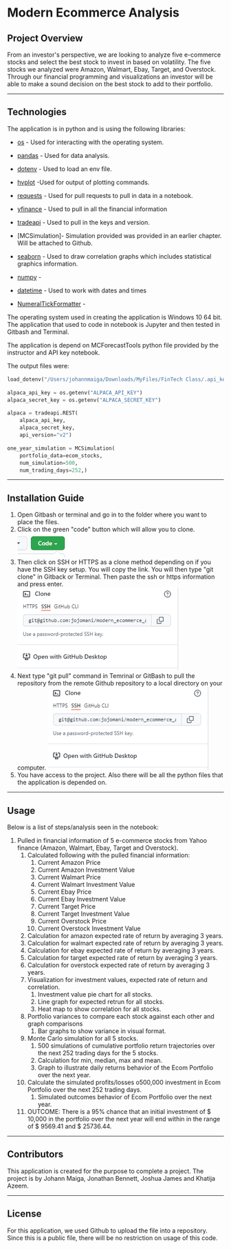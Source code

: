 # Modern Ecommerce Analysis
## Project Overview

From an investor's perspective, we are looking to analyze five e-commerce stocks and select the best stock to invest in based on volatility. The five stocks we analyzed were Amazon, Walmart, Ebay, Target, and Overstock. Through our financial programming and visualizations an investor will be able to make a sound decision on the best stock to add to their portfolio. 

---

## Technologies

The application is in python and is using the following libraries:

* [os](https://www.geeksforgeeks.org/os-module-python-examples/) - Used for interacting with the operating system.

* [pandas](https://www.learnpython.org/en/Pandas_Basics) - Used for data analysis.

* [dotenv](https://github.com/theskumar/python-dotenv) - Used to load an env file.

* [hvplot](https://hvplot.holoviz.org/) -Used for output of plotting commands.

* [requests](https://realpython.com/python-requests/) - Used for pull requests to pull in data in a notebook.

* [yfinance](https://algotrading101.com/learn/yfinance-guide/) - Used to pull in all the financial information

* [tradeapi](https://github.com/alpacahq/alpaca-trade-api-python) - Used to pull in the keys and version.

* [MCSimulation]- Simulation provided was provided in an earlier chapter. Will be attached to Github.

* [seaborn](https://www.section.io/engineering-education/seaborn-tutorial/) - Used to draw correlation graphs which includes statistical graphics information.

* [numpy](https://numpy.org/doc/stable/user/whatisnumpy.html) - 

* [datetime](https://www.programiz.com/python-programming/datetime) - Used to work with dates and times

* [NumeralTickFormatter](https://docs.bokeh.org/en/latest/docs/reference/models/formatters.html) - 

The operating system used in creating the application is Windows 10 64 bit. The application that used to code in notebook is Jupyter and then tested in Gitbash and Terminal. 

The application is depend on MCForecastTools python file provided by the instructor and API key notebook. 

The output files were:

```python
load_dotenv("/Users/johannmaiga/Downloads/MyFiles/FinTech Class/.api_keys")
```
```python
alpaca_api_key = os.getenv("ALPACA_API_KEY")
alpaca_secret_key = os.getenv("ALPACA_SECRET_KEY")
```
```python
alpaca = tradeapi.REST(
    alpaca_api_key,
    alpaca_secret_key,
    api_version="v2")
```
```python
one_year_simulation = MCSimulation(
    portfolio_data=ecom_stocks,
    num_simulation=500,
    num_trading_days=252,)
```
---

## Installation Guide

1. Open Gitbash or terminal and go in to the folder where you want to place the files.
2. Click on the green "code" button which will allow you to clone. ![<Code button in Github>](images/code.png)
3. Then click on SSH or HTTPS as a clone method depending on if you have the SSH key setup. You will copy the link. You will then type "git clone" in Gitback or Terminal. Then paste the ssh or https information and press enter. ![<Clone in Github>](images/clone.png)
4. Next type "git pull" command in Temrinal or GitBash to pull the repository from the remote Github repository to a local directory on your computer. ![<Git pull in Github>](images/clone.png)
5. You have access to the project. Also there will be all the python files that the application is depended on. 

---

## Usage

Below is a list of steps/analysis seen in the notebook:
1. Pulled in financial information of 5 e-commerce stocks from Yahoo finance (Amazon, Walmart, Ebay, Target and Overstock).
    1. Calculated following with the pulled financial information:
        1. Current Amazon Price
        2. Current Amazon Investment Value
        3. Current Walmart Price
        4. Current Walmart Investment Value
        5. Current Ebay Price
        6. Current Ebay Investment Value
        7. Current Target Price
        8. Current Target Investment Value
        9. Current Overstock Price
        10. Current Overstock Investment Value
    2. Calculation for amazon expected rate of return by averaging 3 years.
    3. Calculation for walmart expected rate of return by averaging 3 years.
    4. Calculation for ebay expected rate of return by averaging 3 years.
    5. Calculation for target expected rate of return by averaging 3 years.
    6. Calculation for overstock expected rate of return by averaging 3 years.
    7. Visualization for investment values, expected rate of return and correlation.
        1. Investment value pie chart for all stocks. 
        2. Line graph for expected retrun for all stocks. 
        3. Heat map to show correlation for all stocks. 
    8. Portfolio variances to compare each stock against each other and graph comparisons
        1. Bar graphs to show variance in visual format.
    9. Monte Carlo simulation for all 5 stocks.
        1. 500 simulations of cumulative portfolio return trajectories over the next 252 trading days for the 5 stocks. 
        2. Calculation for min, median, max and mean.
        3. Graph to illustrate daily returns behavior of the Ecom Portfolio over the next year.
    10. Calculate the simulated profits/losses o500,000 investment in Ecom Portfolio over the next 252 trading days.
        1. Simulated outcomes behavior of Ecom Portfolio over the next year.
    11. OUTCOME: There is a 95% chance that an initial investment of $ 10,000 in the portfolio over the next year will end within in the range of $ 9569.41 and $ 25736.44.
    
    
---

## Contributors

This application is created for the purpose to complete a project. The project is by Johann Maiga, Jonathan Bennett, Joshua James and Khatija Azeem. 

---

## License

For this application, we used Github to upload the file into a repository. Since this is a public file, there will be no restriction on usage of this code. 